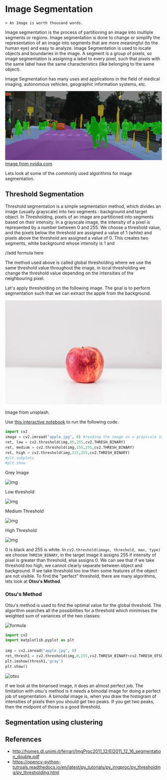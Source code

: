   # Image Segmentation

    > An Image is worth thousand words.

  Image segmentation is the process of partitioning an image into multiple segments or regions. Image segmentation is done to change or simplify the representation of an image into segments that are more meaningful (to the human eye) and easy to analyze. Image Segmentation is used to locate objects and boundaries in the image. A segment is a group of pixels, so image segmentation is assigning a label to every pixel, such that pixels with the same label have the same characteristics (like belonging to the same object).

  Image Segmentation has many uses and applications in the field of medical imaging, autonomous vehicles, geographic information systems, etc. 

  ![autonomous car semantic segmentation](nvidia-ss.jpg)
  [Image from nvidia.com](https://blogs.nvidia.com/blog/2016/01/05/eyes-on-the-road-how-autonomous-cars-understand-what-theyre-seeing/)

  Lets look at some of the commonly used algorithms for image segmentation.

  ## Threshold Segmentation

  Threshold segmentation is a simple segmentation method, which divides an image (usually grayscale) into two segments : background and target object. In Thresholding, pixels of an image are partitioned into segments based on their intensity. In a grayscale image, the intensity of a pixel is represented by a number between 0 and 255. We choose a threshold value, and the pixels below the threshold are assigned a value of 1 (white) and pixels above the threshold are assigned a value of 0. This creates two segments, white background whose intensity is 1 and 

  //add formula here

  The method used above is called global thresholding where we use the same threshold value throughout the image, in local thresholding we change the threshold value depending on the intensities of the neighbouring pixel.

  Let's apply thresholding on the following image. The goal is to perform segmentation such that we can extract the apple from the background.

  ![img](apple.jpg)

  Image from unsplash.

  Use [this interactive notebook](--------colablink-----------) to run the following code.

  ```python
  import cv2
  image = cv2.imread("apple.jpg", 0) #reading the image as a grayscale image.
  ret, low = cv2.threshold(img,85,255,cv2.THRESH_BINARY)
  ret, medium = cv2.threshold(img,155,255,cv2.THRESH_BINARY)
  ret, high = cv2.threshold(img,215,255,cv2.THRESH_BINARY)
  #plt.subplots
  #plt.show
  ```
  Grey Image

  ![img]()

  Low threshold

  ![img]()

  Medium Threshold

  ![img]()

  High Threshold

  ![img]()

  0 is black and 255 is white. In `cv2.threshold(image, threshold, max, type)` we choose `THRESH_BINARY`, in the target image it assigns 255 if intensity of pixel is greater than threshold, else assigns 0. We can see that if we take threshold too high, we cannot clearly separate between object and background. If we take threshold too low then some features of the object are not visible. To find the "perfect" threshold, there are many algorithms, lets look at **Otsu's Method**.

  ### Otsu's Method

  Otsu's method is used to find the optimal value for the global threshold. The algorithm searches all the possibilities for a threshold which minimises the weighted sum of variances of the two classes:

  ![formula](otsu_1.jpg)

  ```python
  import cv2
  import matplotlib.pyplot as plt

  img = cv2.imread("apple.jpg", 0)
  ret,thresh1 = cv2.threshold(img,0,255,cv2.THRESH_BINARY+cv2.THRESH_OTSU)
  plt.imshow(thresh1,'gray')
  plt.show()
  ```

  ![otsu](apple_otsu.jpg)

  If we look at the binarised image, it does an almost perfect job. The limitation with otsu's method is it needs a bimodal image for doing a perfect job of segmentation. A bimodal image is, when you draw the histogram of intensities of pixels then you should get two peaks. If you get two peaks, then the midpoint of those is a good threshold. 


## Segmentation using clustering


## References 
 - http://homes.di.unimi.it/ferrari/ImgProc2011_12/EI2011_12_16_segmentation_double.pdf
 - https://opencv-python-tutroals.readthedocs.io/en/latest/py_tutorials/py_imgproc/py_thresholding/py_thresholding.html
